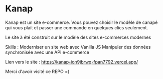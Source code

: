 # Kanap

Kanap est un site e-commerce. Vous pouvez choisir le modèle de canapé qui vous plait et passer une commande en quelques clics seulement.

Le site à été construit sur le modèle des sites e-commerces modernes

Skills :
Moderniser un site web avec Vanilla JS
Manipuler des données synchronisée avec une API e-commerce

Lien vers le site :
https://kanap-ion9jbrwq-fpan7792.vercel.app/

Merci d'avoir visité ce REPO =)
